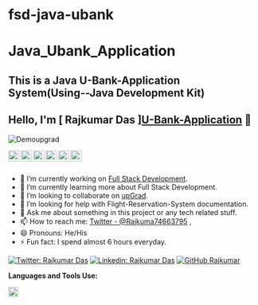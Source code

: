# fsd-java-ubank
# Java_Ubank_Application
## This is a Java U-Bank-Application System(Using--Java Development Kit)




## Hello, I'm [ Rajkumar Das ]<a href="https://github.com/Rajkumar-cloud-web/fsd-java-ubank/edit/master/readme.md">U-Bank-Application</a> 👋


<p align="left"> <img src="https://komarev.com/ghpvc/?username=Demoupgrad&label=Views&color=blue&style=plastic" alt="Demoupgrad" /> </p>

<a href="https://twitter.com/Rajkuma74663795">
  <img align="left" alt="Rajkumar Das" width="22px" src="https://cdn.jsdelivr.net/npm/simple-icons@v3/icons/twitter.svg" />
</a>


<a href="https://www.linkedin.com/in/rajkumar-das-7220aa16a/">
  <img align="left" alt="Rajkumar's Linkdein" width="22px" src="https://cdn.jsdelivr.net/npm/simple-icons@v3/icons/linkedin.svg" />
</a>


<a href="https://github.com/Rajkumar-cloud-web">
  <img align="left" alt="Rajkumar's Github" width="22px" src="https://cdn.jsdelivr.net/npm/simple-icons@v3/icons/github.svg" />
</a>

<a href="https://t.me/RajkumarDas">
  <img align="left" alt="Rajkumar's Telegram" width="22px" src="https://cdn.jsdelivr.net/npm/simple-icons@v3/icons/telegram.svg" />
</a>

<a href="https://www.instagram.com/dasrajkumar703/">
  <img align="left" alt="Rajkumar's Instagram" width="22px" src="https://cdn.jsdelivr.net/npm/simple-icons@v3/icons/instagram.svg" />
</a>

<a href="https://www.facebook.com/rajdip.das.5648137">
  <img align="left" alt="Rajkumar's Facebook" width="22px" src="https://cdn.jsdelivr.net/npm/simple-icons@v3/icons/facebook.svg" />
</a>


<br/>
<br/>




- 🔭 I’m currently working on [Full Stack Development](https://frontier.xyz/).
- 🌱 I’m currently learning more about Full Stack Development.
- 👯 I’m looking to collaborate on [upGrad](https://www.upgrad.com/applications).
- 🤔 I’m looking for help with Flight-Reservation-System documentation.
- 💬 Ask me about something in this project or any tech related stuff.
- 📫 How to reach me: [Twitter - @Rajkuma74663795](https://twitter.com/Rajkuma74663795) ,
- 😄 Pronouns: He/His
- ⚡ Fun fact: I spend almost 6 hours everyday.

[![Twitter: Rajkumar Das](https://img.shields.io/twitter/follow/Rajkumar?style=social)](https://twitter.com/Rajkuma74663795)
[![Linkedin: Rajkumar Das](https://img.shields.io/badge/-Rajkumar-blue?style=flat-square&logo=Linkedin&logoColor=white&link=https://www.linkedin.com/in/rajkumar-das-7220aa16a/)](https://www.linkedin.com/in/rajkumar-das-7220aa16a/)
[![GitHub Rajkumar](https://img.shields.io/github/followers/Rajkumar?label=follow&style=social)](https://github.com/Rajkumar-cloud-web)



**Languages and Tools Use:**  


<code><a href="https://github.com/Rajkumar-cloud-web/fsd-java-ubank/edit/master/readme.md"><img height="20" src="https://cdn.iconscout.com/icon/free/png-512/java-23-225999.png"></a></code>



<div align="center">

### 

</div>

